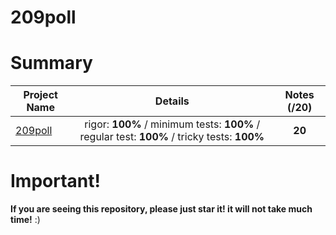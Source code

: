 # 209poll

# Summary

| Project Name    | Details                                                                                    | Notes (/20)  |
| --------------- |:------------------------------------------------------------------------------------------:| :-----------:|
| [209poll](https://github.com/Paul-Marie/209poll/blob/master/209poll) | rigor: **100%** / minimum tests: **100%** / regular test: **100%** / tricky tests: **100%** | **20**    |

# Important!
**If you are seeing this repository, please just star it! it will not take much time!** :)
